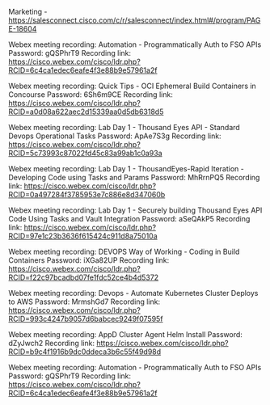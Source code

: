 Marketing -
https://salesconnect.cisco.com/c/r/salesconnect/index.html#/program/PAGE-18604

Webex meeting recording: Automation - Programmatically Auth to FSO APIs
Password: gQSPhrT9
Recording link: https://cisco.webex.com/cisco/ldr.php?RCID=6c4ca1edec6eafe4f3e88b9e57961a2f

Webex meeting recording: Quick Tips - OCI Ephemeral Build Containers in Concourse
Password: 6Sh6m9CE
Recording link: https://cisco.webex.com/cisco/ldr.php?RCID=a0d08a622aec2d15339aa0d5db6318d5

Webex meeting recording: Lab Day 1 - Thousand Eyes API - Standard Devops Operational Tasks
Password: ApAe7S3g
Recording link: https://cisco.webex.com/cisco/ldr.php?RCID=5c73993c87022fd45c83a99ab1c0a93a

Webex meeting recording: Lab Day 1 - ThousandEyes-Rapid Iteration - Developing Code using Tasks and Params
Password: MhRrnPQ5
Recording link: https://cisco.webex.com/cisco/ldr.php?RCID=0a497284f3785953e7c886e8d347060b

Webex meeting recording: Lab Day 1 - Securely building Thousand Eyes API Code Using Tasks and Vault Integration
Password: aSeQAkP5
Recording link: https://cisco.webex.com/cisco/ldr.php?RCID=97e1c23b3636f615424c911d8a75010a

Webex meeting recording: DEVOPS Way of Working - Coding in Build Containers
Password: iXGa82UP
Recording link: https://cisco.webex.com/cisco/ldr.php?RCID=f22c97bcadbd07fe1fdc52ce4b4d5372

Webex meeting recording: Devops - Automate Kubernetes Cluster Deploys to AWS
Password: MrmshGd7
Recording link: https://cisco.webex.com/cisco/ldr.php?RCID=993c4247b9057d6babcec9249f07595f

Webex meeting recording: AppD Cluster Agent Helm Install
Password: dZyJwch2
Recording link: https://cisco.webex.com/cisco/ldr.php?RCID=b9c4f1916b9dc0ddeca3b6c55f49d98d

Webex meeting recording: Automation - Programmatically Auth to FSO APIs
Password: gQSPhrT9
Recording link: https://cisco.webex.com/cisco/ldr.php?RCID=6c4ca1edec6eafe4f3e88b9e57961a2f

